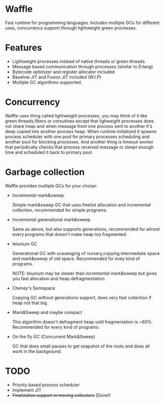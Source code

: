 # Waffle
Fast runtime for programming languages. Includes multiple GCs for different uses, concurrency support through lightweight green processes.

# Features
- Lightweight processes instead of native threads or green threads.
- Message based communication through processes (similar to Erlang)
- Bytecode optimizer and register allocator included
- Baseline JIT and Fusion JIT included (W.I.P)
- Multiple GC algorithms supported.

# Concurrency
Waffle uses thing called lightweight processes, you may think of it like green threads,fibers or coroutines except that lighweight processes 
does not share heap and when message from one process sent to another it's deep copied into another process heap.
When runtime initialized it spawns process scheduler with one pool for primary processes scheduling and another pool for blocking processes. 
And another thing is timeout worker that periodically checks that process received message or sleept enough time and scheduled it back to primary pool.



# Garbage collection
Waffle provides multiple GCs for your choise:
- Incremental mark&sweep  

    Simple mark&sweep GC that uses freelist allocation and incremental collection, recommended for simple programs.
- Incremental generational mark&sweep

    Same as above, but also supports generations, recommended for almost every programs that doesn't make heap too fragmented.
 - Ieiunium GC 
  
    Generational GC with scavenging of nursery,copying intermediate space and mark&sweep of old space. Recommended for evey kind of programs.

    NOTE: Ieiunium may be slower than incremental mark&sweep but gives you fast allocation and heap defragmentation.
- Cheney's Semispace
  
    Copying GC without generations support, does very fast collection if heap not that big.
- Mark&Sweep and maybe compact
    
    This algorithm doesn't defragment heap until fragmentation is ~60%. Recommended for every kind of programs.
- On the fly GC (Concurrent Mark&Sweep)

    GC that does small pauses to get snapshot of the roots and does all work in the background.
    

# TODO
- Priority based process scheduler
- Implement JIT
- ~~Finalization support in moving collectors~~ (Done!)
